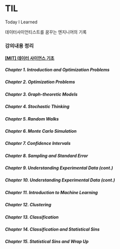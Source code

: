 # TIL
Today I Learned

데이터사이언티스트를 꿈꾸는 엔지니어의 기록

### 강의내용 정리
#### [[MIT] 데이터 사이언스 기초](/data-science/README.md)
##### Chapter 1. Introduction and Optimization Problems
##### Chapter 2. Optimization Problems
##### Chapter 3. Graph-theoretic Models
##### Chapter 4. Stochastic Thinking
##### Chapter 5. Random Walks
##### Chapter 6. Monte Carlo Simulation
##### Chapter 7. Confidence Intervals
##### Chapter 8. Sampling and Standard Error
##### Chapter 9. Understanding Experimental Data (cont.)
##### Chapter 10. Understanding Experimental Data (cont.)
##### Chapter 11. Introduction to Machine Learning
##### Chapter 12. Clustering
##### Chapter 13. Classification
##### Chapter 14. Classification and Statistical Sins
##### Chapter 15. Statistical Sins and Wrap Up




